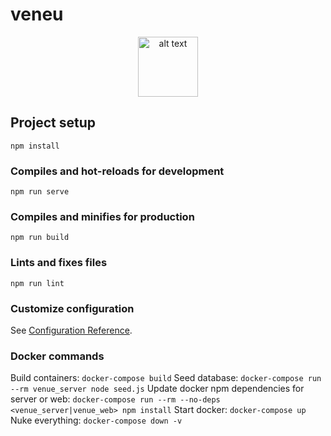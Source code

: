 # veneu

<p align="center"><img src="https://github.com/TheStopsign/veneu/blob/main/src/assets/venue-logo.svg" alt="alt text" width="96" height="96"></p>

## Project setup

```
npm install
```

### Compiles and hot-reloads for development

```
npm run serve
```

### Compiles and minifies for production

```
npm run build
```

### Lints and fixes files

```
npm run lint
```

### Customize configuration

See [Configuration Reference](https://cli.vuejs.org/config/).

### Docker commands

Build containers: `docker-compose build`
Seed database: `docker-compose run --rm venue_server node seed.js`
Update docker npm dependencies for server or web: `docker-compose run --rm --no-deps <venue_server|venue_web> npm install`
Start docker: `docker-compose up`
Nuke everything: `docker-compose down -v`
